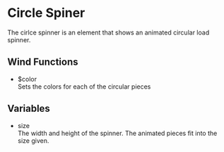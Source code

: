 # Circle Spiner

The cirlce spinner is an element that shows an animated circular load spinner.

## Wind Functions
- $color<br />
    Sets the colors for each of the circular pieces

## Variables
- size<br />
    The width and height of the spinner. The animated pieces fit into the size
    given.

[component.md : ../examples/circle-spinner.html :]: #
